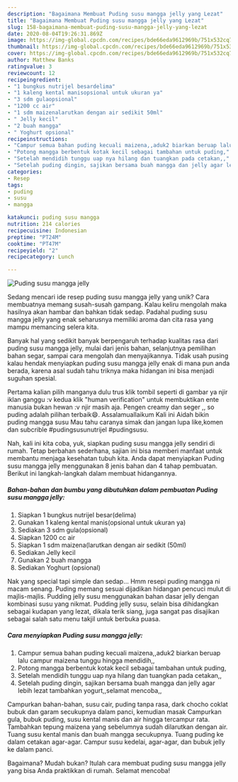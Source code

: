```yaml
---
description: "Bagaimana Membuat Puding susu mangga jelly yang Lezat"
title: "Bagaimana Membuat Puding susu mangga jelly yang Lezat"
slug: 158-bagaimana-membuat-puding-susu-mangga-jelly-yang-lezat
date: 2020-08-04T19:26:31.869Z
image: https://img-global.cpcdn.com/recipes/bde66eda9612969b/751x532cq70/puding-susu-mangga-jelly-foto-resep-utama.jpg
thumbnail: https://img-global.cpcdn.com/recipes/bde66eda9612969b/751x532cq70/puding-susu-mangga-jelly-foto-resep-utama.jpg
cover: https://img-global.cpcdn.com/recipes/bde66eda9612969b/751x532cq70/puding-susu-mangga-jelly-foto-resep-utama.jpg
author: Matthew Banks
ratingvalue: 3
reviewcount: 12
recipeingredient:
- "1 bungkus nutrijel besardelima"
- "1 kaleng kental manisopsional untuk ukuran ya"
- "3 sdm gulaopsional"
- "1200 cc air"
- "1 sdm maizenalarutkan dengan air sedikit 50ml"
- " Jelly kecil"
- "2 buah mangga"
- " Yoghurt opsional"
recipeinstructions:
- "Campur semua bahan puding kecuali maizena,,aduk2 biarkan beruap lalu campur maizena tunggu hingga mendidih,,"
- "Potong mangga berbentuk kotak kecil sebagai tambahan untuk puding,"
- "Setelah mendidih tunggu uap nya hilang dan tuangkan pada cetakan,,"
- "Setelah puding dingin, sajikan bersama buah mangga dan jelly agar lebih lezat tambahkan yogurt,,selamat mencoba,,"
categories:
- Resep
tags:
- puding
- susu
- mangga

katakunci: puding susu mangga 
nutrition: 214 calories
recipecuisine: Indonesian
preptime: "PT24M"
cooktime: "PT47M"
recipeyield: "2"
recipecategory: Lunch

---
```



![Puding susu mangga jelly](https://img-global.cpcdn.com/recipes/bde66eda9612969b/751x532cq70/puding-susu-mangga-jelly-foto-resep-utama.jpg)

Sedang mencari ide resep puding susu mangga jelly yang unik? Cara membuatnya memang susah-susah gampang. Kalau keliru mengolah maka hasilnya akan hambar dan bahkan tidak sedap. Padahal puding susu mangga jelly yang enak seharusnya memiliki aroma dan cita rasa yang mampu memancing selera kita.

Banyak hal yang sedikit banyak berpengaruh terhadap kualitas rasa dari puding susu mangga jelly, mulai dari jenis bahan, selanjutnya pemilihan bahan segar, sampai cara mengolah dan menyajikannya. Tidak usah pusing kalau hendak menyiapkan puding susu mangga jelly enak di mana pun anda berada, karena asal sudah tahu triknya maka hidangan ini bisa menjadi suguhan spesial.

Pertama kalian pilih manganya dulu trus klik tombil seperti di gambar ya njir iklan ganggu :v kedua klik &#34;human verification&#34; untuk membuktikan ente manusia bukan hewan :v njir masih aja. Pengen creamy dan seger ,, so puding adalah pilihan terbaik😄. Assalamuallaikum Kali ini Aidah bikin puding mangga susu Mau tahu caranya simak dan jangan lupa like,komen dan subcrible #pudingsusunutrijel #pudingsusu.


Nah, kali ini kita coba, yuk, siapkan puding susu mangga jelly sendiri di rumah. Tetap berbahan sederhana, sajian ini bisa memberi manfaat untuk membantu menjaga kesehatan tubuh kita. Anda dapat menyiapkan Puding susu mangga jelly menggunakan 8 jenis bahan dan 4 tahap pembuatan. Berikut ini langkah-langkah dalam membuat hidangannya.

<!--inarticleads1-->

##### Bahan-bahan dan bumbu yang dibutuhkan dalam pembuatan Puding susu mangga jelly:

1. Siapkan 1 bungkus nutrijel besar(delima)
1. Gunakan 1 kaleng kental manis(opsional untuk ukuran ya)
1. Sediakan 3 sdm gula(opsional)
1. Siapkan 1200 cc air
1. Siapkan 1 sdm maizena(larutkan dengan air sedikit (50ml)
1. Sediakan  Jelly kecil
1. Gunakan 2 buah mangga
1. Sediakan  Yoghurt (opsional)


Nak yang special tapi simple dan sedap… Hmm resepi puding mangga ni macam senang. Puding memang sesuai dijadikan hidangan pencuci mulut di majlis-majlis. Pudding jelly susu menggunakan bahan dasar jelly dengan kombinasi susu yang nikmat. Pudding jelly susu, selain bisa dihidangkan sebagai kudapan yang lezat, dikala terik siang, juga sangat pas disajikan sebagai salah satu menu takjil untuk berbuka puasa. 

<!--inarticleads2-->

##### Cara menyiapkan Puding susu mangga jelly:

1. Campur semua bahan puding kecuali maizena,,aduk2 biarkan beruap lalu campur maizena tunggu hingga mendidih,,
1. Potong mangga berbentuk kotak kecil sebagai tambahan untuk puding,
1. Setelah mendidih tunggu uap nya hilang dan tuangkan pada cetakan,,
1. Setelah puding dingin, sajikan bersama buah mangga dan jelly agar lebih lezat tambahkan yogurt,,selamat mencoba,,


Campurkan bahan-bahan, susu cair, puding tanpa rasa, dark chocho coklat bubuk dan garam secukupnya dalam panci, kemudian masak Campurkan gula, bubuk puding, susu kental manis dan air hingga tercampur rata. Tambahkan tepung maizena yang sebelumnya sudah dilarutkan dengan air. Tuang susu kental manis dan buah mangga secukupnya. Tuang puding ke dalam cetakan agar-agar. Campur susu kedelai, agar-agar, dan bubuk jelly ke dalam panci. 

Bagaimana? Mudah bukan? Itulah cara membuat puding susu mangga jelly yang bisa Anda praktikkan di rumah. Selamat mencoba!
